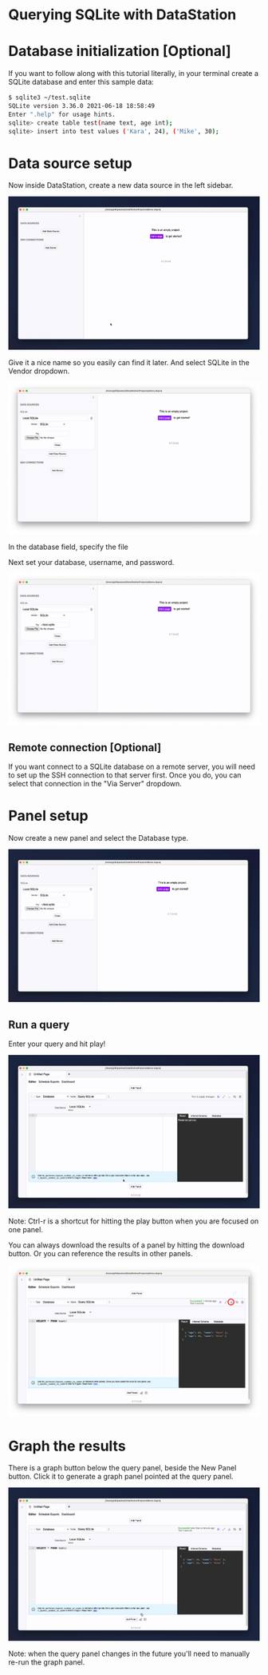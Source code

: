 # Querying SQLite with DataStation

# Database initialization [Optional]

If you want to follow along with this tutorial literally, in your
terminal create a SQLite database and enter this sample data:

```bash
$ sqlite3 ~/test.sqlite
SQLite version 3.36.0 2021-06-18 18:58:49
Enter ".help" for usage hints.
sqlite> create table test(name text, age int);
sqlite> insert into test values ('Kara', 24), ('Mike', 30);
```

# Data source setup

Now inside DataStation, create a new data source in the left sidebar.

![Creating a new data source](/tutorials/create-data-source.gif)

Give it a nice name so you easily can find it later. And select SQLite
in the Vendor dropdown.

![Creating a SQLite data source](/tutorials/create-sqlite-data-source.png)

In the database field, specify the file

Next set your database, username, and password.

![Filled out SQLite data source](/tutorials/sqlite-data-source-filled.png)

## Remote connection [Optional]

If you want connect to a SQLite database on a remote server, you will
need to set up the SSH connection to that server first. Once you do,
you can select that connection in the "Via Server" dropdown.

# Panel setup

Now create a new panel and select the Database type.

![Create database panel](/tutorials/create-sqlite-database-panel.gif)

## Run a query

Enter your query and hit play!

![Run SQLite query](/tutorials/run-sqlite-query.gif)

Note: Ctrl-r is a shortcut for hitting the play button when you are
focused on one panel.

You can always download the results of a panel by hitting the download
button. Or you can reference the results in other panels.

![Download panel results](/tutorials/download-sqlite-panel-results.png)

# Graph the results

There is a graph button below the query panel, beside the New Panel
button. Click it to generate a graph panel pointed at the query panel.

![Graph database results](/tutorials/graph-sqlite-database-results.gif)

Note: when the query panel changes in the future you'll need to
manually re-run the graph panel.
